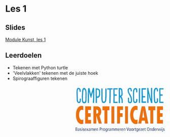 # Les 1

## Slides  
[Module Kunst, les 1](https://slides.com/vhto/kunst1)

## Leerdoelen
* Tekenen met Python turtle
* 'Veelvlakken' tekenen met de juiste hoek
* Spirograaffiguren tekenen

<img src="../../img/logoCSCert_10cm.jpg" align="right">